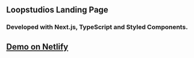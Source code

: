 ## Loopstudios Landing Page
### Developed with Next.js, TypeScript and Styled Components.

## [Demo on Netlify](https://loopstudios-landing.netlify.app)
